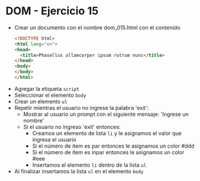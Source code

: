 # DOM - Ejercicio 15

* Crear un documento con el nombre dom_015.html con el contenido
  ```html
  <!DOCTYPE html>
  <html lang="en">
  <head>
    <title>Phasellus ullamcorper ipsum rutrum nunc</title>
  </head>
  <body>
  </body>
  </html>
  ```
* Agregar la etiqueta `script`
* Seleccionar el elemento `body`
* Crear un elemento `ul`
* Repetir mientras el usuario no ingrese la palabra 'exit':
  * Mostrar al usuario un prompt con el siguiente mensaje: 'Ingrese un nombre'
  * Si el usuario no ingreso 'exit' entonces:
    * Creamos un elemento de lista `li` y le asignamos el valor que ingresa el usuario
    * Si el número de item es par entonces le asignamos un color #ddd
    * Si el número de item es inpar entonces le asignamos un color #eee
    * Insertamos el elemento `li` dentro de la lista `ul`
* Al finalizar insertamos la lista `ul` en el elemento `body`